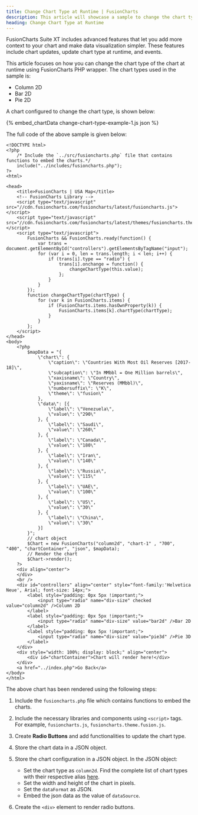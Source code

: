 ```yaml
---
title: Change Chart Type at Runtime | FusionCharts
description: This article will showcase a sample to change the chart type at runtime.
heading: Change Chart Type at Runtime
---
```


FusionCharts Suite XT includes advanced features that let you add more context to your chart and make data visualization simpler. These features include chart updates, update chart type at runtime, and events.

This article focuses on how you can change the chart type of the chart at runtime using FusionCharts PHP wrapper. The chart types used in the sample is:

* Column 2D
* Bar 2D
* Pie 2D

A chart configured to change the chart type, is shown below:

{% embed_chartData change-chart-type-example-1.js json %}

The full code of the above sample is given below:

```
<!DOCTYPE html>
<?php
    /* Include the `../src/fusioncharts.php` file that contains functions to embed the charts.*/
    include("../includes/fusioncharts.php");
?>
<html>

<head>
    <title>FusionCharts | USA Map</title>
    <!-- FusionCharts Library -->
    <script type="text/javascript" src="//cdn.fusioncharts.com/fusioncharts/latest/fusioncharts.js"></script>
    <script type="text/javascript" src="//cdn.fusioncharts.com/fusioncharts/latest/themes/fusioncharts.theme.fusion.js"></script>
    <script type="text/javascript">
        FusionCharts && FusionCharts.ready(function() {
            var trans = document.getElementById("controllers").getElementsByTagName("input");
            for (var i = 0, len = trans.length; i < len; i++) {
                if (trans[i].type == "radio") {
                    trans[i].onchange = function() {
                        changeChartType(this.value);
                    };
                }
            }
        });
        function changeChartType(chartType) {
            for (var k in FusionCharts.items) {
                if (FusionCharts.items.hasOwnProperty(k)) {
                    FusionCharts.items[k].chartType(chartType);
                }
            }
        };
    </script>
</head>
<body>
    <?php
        $mapData = "{
            \"chart\": {  
                \"caption\": \"Countries With Most Oil Reserves [2017-18]\",
                \"subcaption\": \"In MMbbl = One Million barrels\",
                \"xaxisname\": \"Country\",
                \"yaxisname\": \"Reserves (MMbbl)\",
                \"numbersuffix\": \"K\",
                \"theme\": \"fusion\"
            },
            \"data\": [{
                \"label\": \"Venezuela\",
                \"value\": \"290\"
            }, {
                \"label\": \"Saudi\",
                \"value\": \"260\"
            }, {
                \"label\": \"Canada\",
                \"value\": \"180\"
            }, {
                \"label\": \"Iran\",
                \"value\": \"140\"
            }, {
                \"label\": \"Russia\",
                \"value\": \"115\"
            }, {
                \"label\": \"UAE\",
                \"value\": \"100\"
            }, {
                \"label\": \"US\",
                \"value\": \"30\"
            }, {
                \"label\": \"China\",
                \"value\": \"30\"
            }]
        }";
        // chart object
        $Chart = new FusionCharts("column2d", "chart-1" , "700", "400", "chartContainer", "json", $mapData);
        // Render the chart
        $Chart->render();
    ?>
    <div align="center">
    </div>
    <br />
    <div id="controllers" align="center" style="font-family:'Helvetica Neue', Arial; font-size: 14px;">
        <label style="padding: 0px 5px !important;">
            <input type="radio" name="div-size" checked value="column2d" />Column 2D
        </label>
        <label style="padding: 0px 5px !important;">
            <input type="radio" name="div-size" value="bar2d" />Bar 2D
        </label>
        <label style="padding: 0px 5px !important;">
            <input type="radio" name="div-size" value="pie3d" />Pie 3D
        </label>
    </div>
    <div style="width: 100%; display: block;" align="center">
        <div id="chartContainer">Chart will render here!</div>
    </div>
    <a href="../index.php">Go Back</a>
</body>
</html>
```

The above chart has been rendered using the following steps:

1. Include the `fusioncharts.php` file which contains functions to embed the charts.

2. Include the necessary libraries and components using `<script>` tags. For example, `fusioncharts.js`, `fusioncharts.theme.fusion.js`.

3. Create **Radio Buttons** and add functionalities to update the chart type.

4. Store the chart data in a JSON object.

5. Store the chart configuration in a JSON object. In the JSON object:
    * Set the chart type as `column2d`. Find the complete list of chart types with their respective alias [here](https://www.fusioncharts.com/dev/chart-guide/list-of-charts).
    * Set the width and height of the chart in pixels. 
    * Set the `dataFormat` as JSON.
    * Embed the json data as the value of `dataSource`.

6. Create the `<div>` element to render radio buttons.